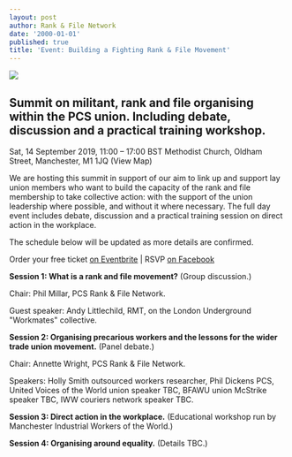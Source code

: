 ```yaml
---
layout: post
author: Rank & File Network
date: '2000-01-01'
published: true
title: 'Event: Building a Fighting Rank & File Movement'
---
```

![]({{site.baseurl}}/https://img.evbuc.com/https%3A%2F%2Fcdn.evbuc.com%2Fimages%2F67465091%2F322974545073%2F1%2Foriginal.20190803-180106?w=800&auto=compress&rect=0%2C26%2C642%2C321&s=1e52037690f6d90dda8c0e9cfbb01b52)

## Summit on militant, rank and file organising within the PCS union. Including debate, discussion and a practical training workshop.

Sat, 14 September 2019, 11:00 – 17:00 BST
Methodist Church, Oldham Street, Manchester, M1 1JQ (View Map)

We are hosting this summit in support of our aim to link up and support lay union members who want to build the capacity of the rank and file membership to take collective action: with the support of the union leadership where possible, and without it where necessary. The full day event includes debate, discussion and a practical training session on direct action in the workplace.

The schedule below will be updated as more details are confirmed.

Order your free ticket [on Eventbrite](https://www.eventbrite.co.uk/e/building-a-fighting-rank-file-movement-tickets-67885494341) | RSVP [on Facebook](https://www.facebook.com/events/1053304744867228/)

**Session 1: What is a rank and file movement?** (Group discussion.)

Chair: Phil Millar, PCS Rank & File Network.

Guest speaker: Andy Littlechild, RMT, on the London Underground "Workmates" collective.

**Session 2: Organising precarious workers and the lessons for the wider trade union movement.** (Panel debate.)

Chair: Annette Wright, PCS Rank & File Network.

Speakers: Holly Smith outsourced workers researcher, Phil Dickens PCS, United Voices of the World union speaker TBC, BFAWU union McStrike speaker TBC, IWW couriers network speaker TBC.

**Session 3: Direct action in the workplace.** (Educational workshop run by Manchester Industrial Workers of the World.)

**Session 4: Organising around equality.** (Details TBC.)